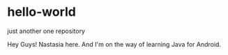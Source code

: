 # hello-world
just another one repository

Hey Guys!
Nastasia here. And I'm on the way of learning Java for Android.
